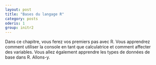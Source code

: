 ```yaml
---
layout: post
title: "Bases du langage R"
category: posts
oderis: 1
group: initr2
---
```

Dans ce chapitre, vous ferez vos premiers pas avec R. Vous apprendrez
comment utiliser la console en tant que calculatrice et comment affecter des variables. Vous allez également apprendre les types de données de base dans R. Allons-y.


